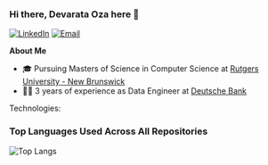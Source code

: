 ### Hi there, Devarata Oza here 👋
[![LinkedIn](https://img.shields.io/badge/LinkedIn--_.svg?style=social&logo=linkedin&link=https://www.linkedin.com/in/devarata/)](https://www.linkedin.com/in/devarata/)
[![Email](https://img.shields.io/badge/Email--_.svg?style=social&logo=gmail&link=mailto:do309@rutgers.edu)](mailto:do309@rutgers.edu)

**About Me**
- 🎓 Pursuing Masters of Science in Computer Science at [Rutgers University - New Brunswick](https://www.rutgers.edu/)
- 🧑‍💻 3 years of experience as Data Engineer at [Deutsche Bank](https://country.db.com/usa/?language_id=1&kid=usa.redirect-en.shortcut)

Technologies:

### Top Languages Used Across All Repositories

![Top Langs](https://github-readme-stats.vercel.app/api/top-langs/?username=devarata&layout=compact)







<!--
**devarata/devarata** is a ✨ _special_ ✨ repository because its `README.md` (this file) appears on your GitHub profile.

Here are some ideas to get you started:

- 🔭 I’m currently working on ...
- 🌱 I’m currently learning ...
- 👯 I’m looking to collaborate on ...
- 🤔 I’m looking for help with ...
- 💬 Ask me about ...
- 📫 How to reach me: ...
- 😄 Pronouns: ...
- ⚡ Fun fact: ...
-->

